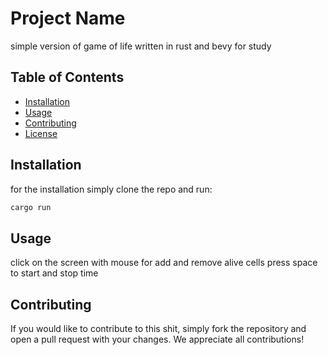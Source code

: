 # Project Name

simple version of game of life written in rust and bevy for study

## Table of Contents
- [Installation](#installation)
- [Usage](#usage)
- [Contributing](#contributing)
- [License](#license)

## Installation

for the installation simply clone the repo and run:
```bash
cargo run
```
## Usage
click on the screen with mouse for add and remove alive cells
press space to start and stop time

## Contributing

If you would like to contribute to this shit, simply fork the repository and open a pull request with your changes. We appreciate all contributions!
